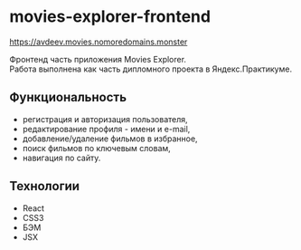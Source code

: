 # movies-explorer-frontend    
https://avdeev.movies.nomoredomains.monster    

Фронтенд часть приложения Movies Explorer.    
Работа выполнена как часть дипломного проекта в Яндекс.Практикуме.    

## Функциональность    
- регистрация и авторизация пользователя,    
- редактирование профиля - имени и e-mail,    
- добавление/удаление  фильмов в избранное,    
- поиск фильмов по ключевым словам,    
- навигация по сайту.

## Технологии            
- React    
- CSS3    
- БЭМ    
- JSX